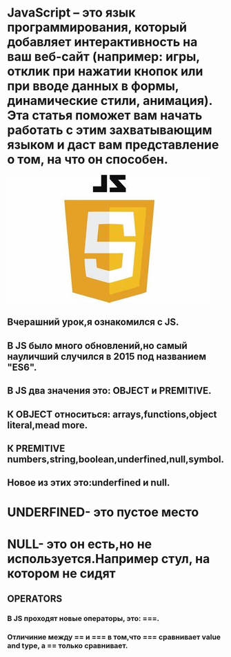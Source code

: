 # JavaScript – это язык программирования, который добавляет интерактивность на ваш веб-сайт (например: игры, отклик при нажатии кнопок или при вводе данных в формы, динамические стили, анимация). Эта статья поможет вам начать работать с этим захватывающим языком и даст вам представление о том, на что он способен.
![images](./photo/OIP%20(1).jpg)
## Вчерашний урок,я ознакомился с JS.
## В JS было много обновлений,но самый науличший случился в 2015 под названием "ES6".
## В JS два значения это: OBJECT и PREMITIVE.
## К OBJECT относиться: arrays,functions,object literal,mead more.
## К PREMITIVE numbers,string,boolean,underfined,null,symbol.
## Новое из этих это:underfined и null.
# UNDERFINED- это пустое место
# NULL- это он есть,но не используется.Например стул, на котором не сидят
## OPERATORS
### В JS проходят новые операторы, это: ===.
### Отличиние между == и === в том,что === сравнивает value and type, а == только сравнивает.
